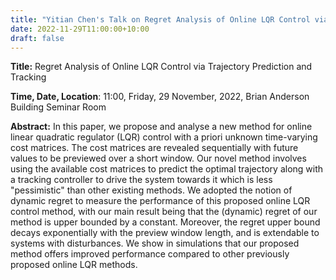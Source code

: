 ```yaml
---
title: "Yitian Chen's Talk on Regret Analysis of Online LQR Control via Trajectory Prediction and Tracking"
date: 2022-11-29T11:00:00+10:00
draft: false
---
```



__Title:__  Regret Analysis of Online LQR Control via Trajectory Prediction and Tracking


__Time, Date, Location__: 11:00, Friday, 29 November, 2022, Brian Anderson Building Seminar Room

__Abstract:__  In this paper, we propose and analyse a new method for online linear quadratic regulator (LQR) control with a priori unknown time-varying cost matrices. The cost matrices are revealed sequentially with future values to be previewed over a short window. Our novel method involves using the available cost matrices to predict the optimal trajectory along with a tracking controller to drive the system towards it which is less "pessimistic" than other existing methods. We adopted the notion of dynamic regret to measure the performance of this proposed  online LQR control method, with our main result being that the (dynamic) regret of our method is upper bounded by a constant. Moreover, the regret upper bound decays exponentially with the preview window length, and is extendable to systems with disturbances. We show in simulations that our proposed method offers improved performance compared to other previously proposed online LQR methods.
